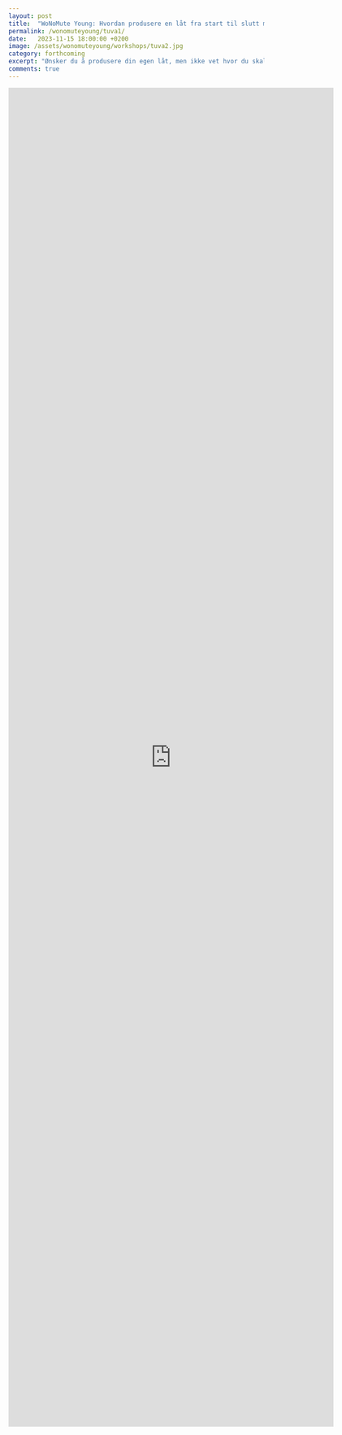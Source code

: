 ```yaml
---
layout: post
title:  "WoNoMute Young: Hvordan produsere en låt fra start til slutt med Tuva"
permalink: /wonomuteyoung/tuva1/
date:   2023-11-15 18:00:00 +0200
image: /assets/wonomuteyoung/workshops/tuva2.jpg
category: forthcoming
excerpt: "Ønsker du å produsere din egen låt, men ikke vet hvor du skal starte (eller slutte)? Eller hvordan du selv kan legge til instrumenter du ikke selv spiller (det finnes faktisk en måte!)? Tuva går steg for steg i gjennom hvordan hun produserer sin egen musikk."
comments: true
---
```


<iframe src="https://docs.google.com/forms/d/e/1FAIpQLSft6H_pjF21wU1B_wFRW5cFo-S1I0mBQjiUM2LKrbg9q1l_fA/viewform?embedded=true" width="640" height="2635" frameborder="0" marginheight="0" marginwidth="0">Laster inn …</iframe>